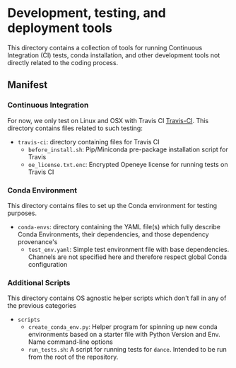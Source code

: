 # Development, testing, and deployment tools

This directory contains a collection of tools for running Continuous Integration
(CI) tests, conda installation, and other development tools not directly related
to the coding process.

## Manifest

### Continuous Integration

For now, we only test on Linux and OSX with Travis CI
[Travis-CI](https://about.travis-ci.com/). This directory contains files related
to such testing:

- `travis-ci`: directory containing files for Travis CI
  - `before_install.sh`: Pip/Miniconda pre-package installation script for
    Travis
  - `oe_license.txt.enc`: Encrypted Openeye license for running tests on Travis
    CI

### Conda Environment

This directory contains files to set up the Conda environment for testing
purposes.

- `conda-envs`: directory containing the YAML file(s) which fully describe Conda
  Environments, their dependencies, and those dependency provenance's
  - `test_env.yaml`: Simple test environment file with base dependencies.
    Channels are not specified here and therefore respect global Conda
    configuration

### Additional Scripts

This directory contains OS agnostic helper scripts which don't fall in any of
the previous categories

- `scripts`
  - `create_conda_env.py`: Helper program for spinning up new conda environments
    based on a starter file with Python Version and Env. Name command-line
    options
  - `run_tests.sh`: A script for running tests for `dance`. Intended to be run
    from the root of the repository.
